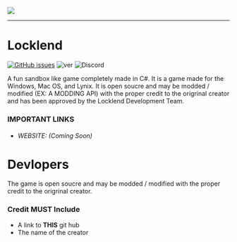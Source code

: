 ![](https://imgur.com/download/6aZQ61R/)


***


# Locklend  
[![GitHub issues](https://img.shields.io/github/issues/locklend-development-team/Locklend.svg?style=for-the-badge)](https://github.com/locklend-development-team/Locklend/issues)  ![ver](https://img.shields.io/github/release/locklend-development-team/Locklend.svg?style=for-the-badge)  ![Discord](https://img.shields.io/discord/476074775589158913.svg?color=Blue&label=Discord&style=for-the-badge)

A fun sandbox like game completely made in C#. It is a game made for the Windows, Mac OS, and Lynix.
It is open soucre and may be modded / modified (EX: A MODDING API) with the proper credit to the origrinal creator and has been approved by the Locklend Development Team.

### IMPORTANT LINKS
- ###### WEBSITE: (Coming Soon)

# Devlopers 

The game is open soucre and may be modded / modified with the proper credit to the origrinal creator.

### Credit MUST Include 
- A link to **THIS** git hub
- The name of the creator


